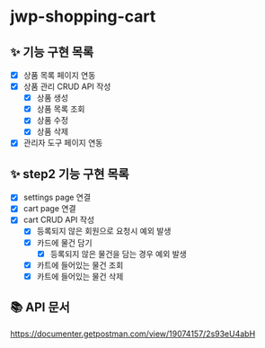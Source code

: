 # jwp-shopping-cart

## ✨ 기능 구현 목록
- [x] 상품 목록 페이지 연동
- [x] 상품 관리 CRUD API 작성
  - [x] 상품 생성
  - [x] 상품 목록 조회
  - [x] 상품 수정
  - [x] 상품 삭제
- [x] 관리자 도구 페이지 연동

## ✨ step2 기능 구현 목록
- [x] settings page 연결
- [x] cart page 연결
- [x] cart CRUD API 작성
  - [x] 등록되지 않은 회원으로 요청시 예외 발생
  - [x] 카드에 물건 담기
    - [x] 등록되지 않은 물건을 담는 경우 예외 발생
  - [x] 카트에 들어있는 물건 조회
  - [x] 카트에 들어있는 물건 삭제

## 📚 API 문서
https://documenter.getpostman.com/view/19074157/2s93eU4abH
